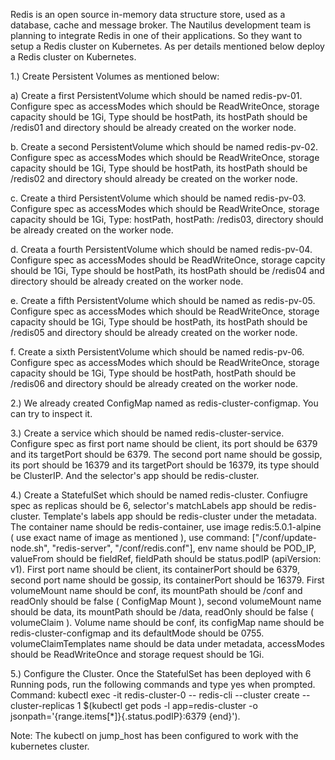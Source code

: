 Redis is an open source in-memory data structure store, used as a database, cache and message broker. The Nautilus development team is planning to integrate Redis in one of their applications. So they want to setup a Redis cluster on Kubernetes. As per details mentioned below deploy a Redis cluster on Kubernetes.


1.) Create Persistent Volumes as mentioned below:

a) Create a first PersistentVolume which should be named redis-pv-01. Configure spec as accessModes which should be ReadWriteOnce, storage capacity should be 1Gi, Type should be hostPath, its hostPath should be /redis01 and directory should be already created on the worker node.

b. Create a second PersistentVolume which should be named redis-pv-02. Configure spec as accessModes which should be ReadWriteOnce, storage capacity should be 1Gi, Type should be hostPath, its hostPath should be /redis02 and directory should already be created on the worker node.

c. Create a third PersistentVolume which should be named redis-pv-03. Configure spec as accessModes which should be ReadWriteOnce, storage capacity should be 1Gi, Type: hostPath, hostPath: /redis03, directory should be already created on the worker node.

d. Creata a fourth PersistentVolume which should be named redis-pv-04. Configure spec as accessModes should be ReadWriteOnce, storage capcity should be 1Gi, Type should be hostPath, its hostPath should be /redis04 and directory should be already created on the worker node.

e. Create a fifth PersistentVolume which should be named as redis-pv-05. Configure spec as accessModes which should be ReadWriteOnce, storage capacity should be 1Gi, Type should be hostPath, its hostPath should be /redis05 and directory should be already created on the worker node.

f. Create a sixth PersistentVolume which should be named redis-pv-06. Configure spec as accessModes which should be ReadWriteOnce, storage capacity should be 1Gi, Type should be hostPath, hostPath should be /redis06 and directory should be already created on the worker node.

2.) We already created ConfigMap named as redis-cluster-configmap. You can try to inspect it.

3.) Create a service which should be named redis-cluster-service. Configure spec as first port name should be client, its port should be 6379 and its targetPort should be 6379. The second port name should be gossip, its port should be 16379 and its targetPort should be 16379, its type should be ClusterIP. And the selector's app should be redis-cluster.

4.) Create a StatefulSet which should be named redis-cluster. Confiugre spec as replicas should be 6, selector's matchLabels app should be redis-cluster. Template's labels app should be redis-cluster under the metadata. The container name should be redis-container, use image redis:5.0.1-alpine ( use exact name of image as mentioned ), use command: ["/conf/update-node.sh", "redis-server", "/conf/redis.conf"], env name should be POD_IP, valueFrom should be fieldRef, fieldPath should be status.podIP (apiVersion: v1). First port name should be client, its containerPort should be 6379, second port name should be gossip, its containerPort should be 16379. First volumeMount name should be conf, its mountPath should be /conf and readOnly should be false ( ConfigMap Mount ), second volumeMount name should be data, its mountPath should be /data, readOnly should be false ( volumeClaim ). Volume name should be conf, its configMap name should be redis-cluster-configmap and its defaultMode should be 0755. volumeClaimTemplates name should be data under metadata, accessModes should be ReadWriteOnce and storage request should be 1Gi.

5.) Configure the Cluster. Once the StatefulSet has been deployed with 6 Running pods, run the following commands and type yes when prompted. Command: kubectl exec -it redis-cluster-0 -- redis-cli --cluster create --cluster-replicas 1 $(kubectl get pods -l app=redis-cluster -o jsonpath='{range.items[*]}{.status.podIP}:6379 {end}').

Note: The kubectl on jump_host has been configured to work with the kubernetes cluster.